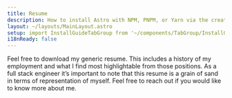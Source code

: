 ```yaml
---
title: Resume
description: How to install Astro with NPM, PNPM, or Yarn via the create-astro CLI tool.
layout: ~/layouts/MainLayout.astro
setup: import InstallGuideTabGroup from '~/components/TabGroup/InstallGuideTabGroup.astro';
i18nReady: false
---
```


Feel free to download my generic resume. This includes a history of my employment and what I find most highlightable from those positions. As a full stack engineer it’s important to note that this resume is a grain of sand in terms of representation of myself. Feel free to reach out if you would like to know more about me. 